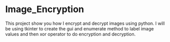# Image_Encryption
This project show you how I encrypt and decrypt images using python. I will be using tkinter to create the gui and enumerate method to label image values and then xor operator to do encryption and decryption.
